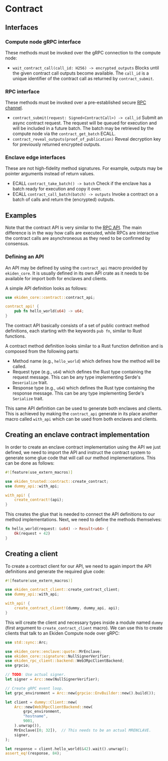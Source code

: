# Contract

## Interfaces

### Compute node gRPC interface

These methods must be invoked over the gRPC connection to the compute node:

* `wait_contract_call(call_id: H256) -> encrypted_outputs`
  Blocks until the given contract call outputs become available. The `call_id` is a
  unique identifier of the contract call as returned by `contract_submit`.

### RPC interface

These methods must be invoked over a pre-established secure [RPC channel](rpc.md).

* `contract_submit(request: Signed<ContractCall>) -> call_id`
  Submit an async contract request. The request will be queued for execution and will be
  included in a future batch. The batch may be retrieved by the compute node via the
  `contract_get_batch` ECALL.
* `contract_reveal_outputs(proof_of_publication)`
  Reveal decryption key for previously returned encrypted outputs.

### Enclave edge interfaces

These are not high-fidelity method signatures.
For example, outputs may be pointer arguments instead of return values.

* ECALL `contract_take_batch() -> batch`
  Check if the enclave has a batch ready for execution and copy it over.
* ECALL `contract_call_batch(batch) -> outputs`
  Invoke a contract on a batch of calls and return the (encrypted) outputs.

## Examples

Note that the contract API is very similar to the [RPC API](rpc.md). The main difference is in the way how calls are executed, while RPCs are interactive the contract calls are asynchroneous as they need to be confirmed by consensus.

### Defining an API

An API may be defined by using the `contract_api` macro provided by `ekiden_core`. It is usually defined in its own API crate as it needs to be available for import both for enclaves and clients.

A simple API definition looks as follows:
```rust
use ekiden_core::contract::contract_api;

contract_api! {
    pub fn hello_world(u64) -> u64;
}

```

The contract API basically consists of a set of public contract method definitions, each starting with the keywords `pub fn`, similar to Rust functions.

A contract method definition looks similar to a Rust function definition and is composed from the following parts:
* Method name (e.g., `hello_world`) which defines how the method will be called.
* Request type (e.g., `u64`) which defines the Rust type containing the request message. This can be any type implementing Serde's `Deserialize` trait.
* Response type (e.g., `u64`) which defines the Rust type containing the response message. This can be any type implementing Serde's `Serialize` trait.

This same API definition can be used to generate both enclaves and clients. This is achieved by making the `contract_api` generate in its place another macro called `with_api` which can be used from both enclaves and clients.

## Creating an enclave contract implementation

In order to create an enclave contract implementation using the API we just defined, we need to import the API and instruct the contract system to generate some glue code that will call our method implementations.
This can be done as follows:
```rust
#![feature(use_extern_macros)]

use ekiden_trusted::contract::create_contract;
use dummy_api::with_api;

with_api! {
    create_contract!(api);
}
```

This creates the glue that is needed to connect the API definitions to our method implementations. Next, we need to define the methods themselves:
```rust
fn hello_world(request: &u64) -> Result<u64> {
    Ok(request + 42)
}
```

## Creating a client

To create a contract client for our API, we need to again import the API definitions and generate the required glue code:
```rust
#![feature(use_extern_macros)]

use ekiden_contract_client::create_contract_client;
use dummy_api::with_api;

with_api! {
    create_contract_client!(dummy, dummy_api, api);
}
```

This will create the client and necessary types inside a module named `dummy` (first argument to `create_contract_client` macro).
We can use this to create clients that talk to an Ekiden Compute node over gRPC:
```rust
use std::sync::Arc;

use ekiden_core::enclave::quote::MrEnclave;
use ekiden_core::signature::NullSignerVerifier;
use ekiden_rpc_client::backend::Web3RpcClientBackend;
use grpcio;

// TODO: Use actual signer.
let signer = Arc::new(NullSignerVerifier);

// Create gRPC event loop.
let grpc_environment = Arc::new(grpcio::EnvBuilder::new().build());

let client = dummy::Client::new(
    Arc::new(Web3RpcClientBackend::new(
        grpc_environment,
        "hostname",
        9001,
    ).unwrap()),
    MrEnclave([0; 32]),  // This needs to be an actual MRENCLAVE.
    signer,
);

let response = client.hello_world(&42).wait().unwrap();
assert_eq!(response, 84);
```
